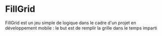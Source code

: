 # FillGrid
FillGrid est un jeu simple de logique dans le cadre d'un projet en développement mobile : le but est de remplir la grille dans le temps imparti
